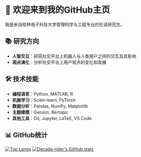 <!--
 * @Author: Decade-rider 1161949421@qq.com
 * @Date: 2025-07-11 14:51:24
 * @LastEditors: Decade-rider 1161949421@qq.com
 * @LastEditTime: 2025-07-12 14:29:14
 * @FilePath: \Decade-rider\Decade-rider\README.md
 * @Description: 
 * 
 * Copyright (c) 2025 by 潘崇林, All Rights Reserved. 
-->
# 👋 欢迎来到我的GitHub主页

我是来自桂林电子科技大学管理科学与工程专业的在读研究生。

## 📚 研究方向

- **人智交互**：研究社交平台上机器人与人类用户之间的交互及其影响
- **观点演化**：分析社交平台上用户观点的变化和发展

## 🛠️ 技术技能

- **编程语言**：Python, MATLAB, R
- **机器学习**：Scikit-learn, PyTorch
- **数据分析**：Pandas, NumPy, Matplotlib
- **主题建模**：Gensim, Bertopic
- **其他工具**：Git, Jupyter, LaTeX, VS Code

## 📊 GitHub统计

[![Top Langs](https://github-readme-stats.vercel.app/api/top-langs/?username=Decade-rider&hide=Roff,Perl,shell&layout=donut)](https://github.com/Decade-rider/github-readme-stats)
[![Decade-rider's GitHub stats](https://github-readme-stats.vercel.app/api?username=Decade-rider&show_icons=true)](https://github.com/Decade-rider/github-readme-stats)
